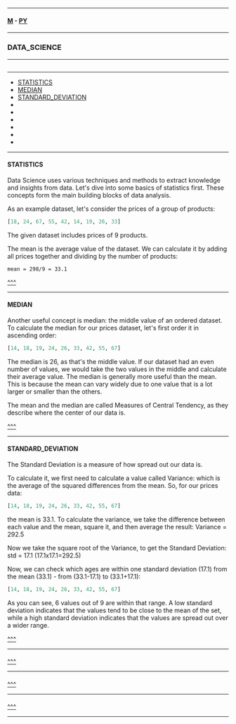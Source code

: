 
---

#### [M](https://github.com/ttltrk/TTT/blob/master/menu.md) - [PY](https://github.com/ttltrk/TTT/blob/master/PY/PY.md)

---

### DATA_SCIENCE

---

```

```

---

* [STATISTICS](#STATISTICS)
* [MEDIAN](#MEDIAN)
* [STANDARD_DEVIATION](#STANDARD_DEVIATION)
* [](#)
* [](#)
* [](#)
* [](#)
* [](#)
* [](#)

---

#### STATISTICS

Data Science uses various techniques and methods to extract knowledge and insights from data.
Let's dive into some basics of statistics first. These concepts form the main building blocks of data analysis.

As an example dataset, let's consider the prices of a group of products:

```py
[18, 24, 67, 55, 42, 14, 19, 26, 33]
```

The given dataset includes prices of 9 products.

The mean is the average value of the dataset. We can calculate it by adding all prices together and dividing by the number of products:

```
mean = 298/9 = 33.1
```

[^^^](#DATA_SCIENCE)

---

#### MEDIAN

Another useful concept is median: the middle value of an ordered dataset.
To calculate the median for our prices dataset, let's first order it in ascending order:

```py
[14, 18, 19, 24, 26, 33, 42, 55, 67]  
```

The median is 26, as that's the middle value.
If our dataset had an even number of values, we would take the two values in the middle and calculate their average value.
The median is generally more useful than the mean. This is because the mean can vary widely due to one value that is a lot larger or smaller than the others.

The mean and the median are called
Measures of Central Tendency, as they describe where the center of our data is.


[^^^](#DATA_SCIENCE)

---

#### STANDARD_DEVIATION

The Standard Deviation is a measure of how spread out our data is.

To calculate it, we first need to calculate a value called Variance: which is the average of the squared differences from the mean.
So, for our prices data:

```py
[14, 18, 19, 24, 26, 33, 42, 55, 67]
```

the mean is 33.1. To calculate the variance, we take the difference between each value and the mean, square it, and then average the result: Variance = 292.5

Now we take the square root of the Variance, to get the Standard Deviation: std = 17.1 (17.1x17.1=292.5)

Now, we can check which ages are within one standard deviation (17.1) from the mean (33.1) - from (33.1-17.1) to (33.1+17.1):

```py
[14, 18, 19, 24, 26, 33, 42, 55, 67]
```

As you can see, 6 values out of 9 are within that range.
A low standard deviation indicates that the values tend to be close to the mean of the set, while a high standard deviation indicates that the values are spread out over a wider range.

[^^^](#DATA_SCIENCE)

---

####



[^^^](#DATA_SCIENCE)

---

####



[^^^](#DATA_SCIENCE)

---

####



[^^^](#DATA_SCIENCE)

---
